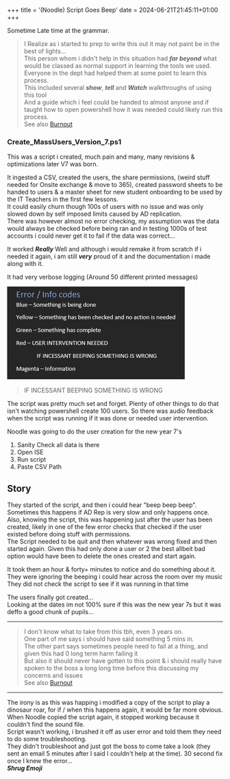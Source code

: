 +++
title = '(Noodle) Script Goes Beep'
date = 2024-06-21T21:45:11+01:00
+++

Sometime Late time at the grammar.  

> I Realize as i started to prep to write this out it may not paint be in the best of lights...  
> This person whom i didn't help in this situation had ***far beyond*** what would be classed as normal support in learning the tools we used. Everyone in the dept had helped them at some point to learn this process.  
> This included several ***show***, ***tell*** and ***Watch*** walkthroughs of using this tool  
> And a guide which i feel could be handed to almost anyone and if taught how to open powershell how it was needed could likely run this process.  
> See also [Burnout](/docs/whoops/burnout/)

### Create_MassUsers_Version_7.ps1  

This was a script i created, much pain and many, many revisions & optimizations later V7 was born.  

It ingested a CSV, created the users, the share permissions, (weird stuff needed for Onsite exchange & move to 365), created password sheets to be handed to users & a master sheet for new student onboarding to be used by the IT Teachers in the first few lessons.  
It could easily churn though 100s of users with no issue and was only slowed down by self imposed limits caused by AD replication.  
There was however almost no error checking, my assumption was the data would always be checked before being ran and in testing 1000s of test accounts i could never get it to fail if the data was correct...  

It worked ***Really*** Well and although i would remake it from scratch if i needed it again, i am still ***very*** proud of it and the documentation i made along with it.  

It had very verbose logging (Around 50 different printed messages)  

![Error Codes](../../Whoops/Content/ErrorDocs.PNG)  

> IF INCESSANT BEEPING SOMETHING IS WRONG  

The script was pretty much set and forget. Plenty of other things to do that isn't watching powershell create 100 users. So there was audio feedback when the script was running if it was done or needed user intervention.  

Noodle was going to do the user creation for the new year 7's  

1) Sanity Check all data is there  
2) Open ISE  
3) Run script  
4) Paste CSV Path  

## Story

They started of the script, and then i could hear "beep beep beep".  Sometimes this happens if AD Rep is very slow and only happens once.  
Also, knowing the script, this was happening just after the user has been created, likely in one of the few error checks that checked if the user existed before doing stuff with permissions.  
The Script needed to be quit and then whatever was wrong fixed and then started again. Given this had only done a user or 2 the best allbeit bad option would have been to delete the ones created and start again.  

It took them an hour & forty+  minutes to notice and do something about it.  
They were ignoring the beeping i could hear across the room over my music  
They did not check the script to see if it was running in that time  

The users finally got created...  
Looking at the dates im not 100% sure if this was the new year 7s but it was deffo a good chunk of pupils...

---

> I don't know what to take from this tbh, even 3 years on.  
> One part of me says i should have said something 5 mins in.  
> The other part says sometimes people need to fail at a thing, and given this had 0 long term harm failing it  
> But also it should never have gotten to this point & i should really have spoken to the boss a long long time before this discussing my concerns and issues  
> See also [Burnout](/docs/whoops/burnout/)
---

The irony is as this was happing i modified a copy of the script to play a dinosaur roar, for if / when this happens again, it would be far more obvious.  When Noodle copied the script again, it stopped working because it couldn't find the sound file.  
Script wasn't working, i brushed it off as user error and told them they need to do some troubleshooting.  
They didn't troubleshoot and just got the boss to come take a look (they sent an email 5 minutes after I said I couldn't help at the time). 30 second fix once I knew the error...  
***Shrug Emoji***  
